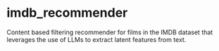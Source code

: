# imdb_recommender
Content based filtering recommender for films in the IMDB dataset that leverages the use of LLMs to extract latent features from text.
